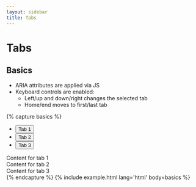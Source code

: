 ```yaml
---
layout: sidebar
title: Tabs
---
```


# Tabs

## Basics

- ARIA attributes are applied via JS
- Keyboard controls are enabled:
	* Left/up and down/right changes the selected tab
	* Home/end moves to first/last tab

{% capture basics %}
<div class="tabs" data-tabs>
	<ul class="tabs__list" role="tablist">
		<li class="tabs__tab" role="presentation">
			<button class="tabs__tab-btn" type="button" role="tab">
				Tab 1
			</button>
		</li>
		<li class="tabs__tab" role="presentation">
			<button class="tabs__tab-btn" type="button" role="tab">
				Tab 2
			</button>
		</li>
		<li class="tabs__tab" role="presentation">
			<button class="tabs__tab-btn" type="button" role="tab">
				Tab 3
			</button>
		</li>
	</ul>
	<div class="tabs__content">
		<div class="tabs__pane" role="tabpanel">
			Content for tab 1
		</div>
		<div class="tabs__pane" role="tabpanel">
			Content for tab 2
		</div>
		<div class="tabs__pane" role="tabpanel">
			Content for tab 3
		</div>
	</div>
</div>
{% endcapture %}
{% include example.html lang='html' body=basics %}